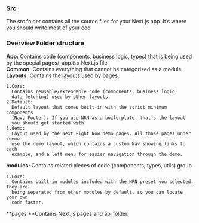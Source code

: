 ### Src

The src folder contains all the source files for your Next.js app .It’s where you should write most of your cod

### Overview Folder structure

**App:** Contains code (components, business logic, types) that is being used <br>
by the special pages/\_app.tsx Next.js file.<br>
**Common:** Contains everything that cannot be categorized as a module.<br>
**Layouts:** Contains the layouts used by pages.<br>

    1.Core:
      Contains reusable/extendable code (components, business logic,
      data fetching) used by other layouts.
    2.Default:
      Default layout that comes built-in with the strict minimum components
      (Nav, Footer). If you use NRN as a boilerplate, that’s the layout
      you should get started with!
    3.demo:
      Layout used by the Next Right Now demo pages. All those pages under /demo
      use the demo layout, which contains a custom Nav showing links to each
      example, and a left menu for easier navigation through the demo.

**modules:** Contains related pieces of code (components, types, utils) group

    1.Core:
      Contains built-in modules included with the NRN preset you selected. They are
      being separated from other modules by default, so you can locate your own
      code faster.

**pages:**Contains Next.js pages and api folder.
